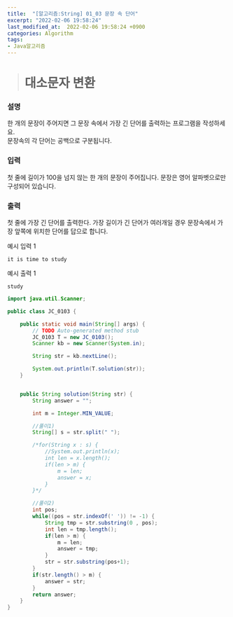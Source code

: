 ```yaml
---
title:  "[알고리즘:String] 01_03 문장 속 단어"
excerpt: "2022-02-06 19:58:24"
last_modified_at:  2022-02-06 19:58:24 +0900
categories: Algorithm
tags:
- Java알고리즘
---
```


># 대소문자 변환  

### 설명  

한 개의 문장이 주어지면 그 문장 속에서 가장 긴 단어를 출력하는 프로그램을 작성하세요.  
문장속의 각 단어는 공백으로 구분됩니다.  


### 입력  

첫 줄에 길이가 100을 넘지 않는 한 개의 문장이 주어집니다. 문장은 영어 알파벳으로만 구성되어 있습니다.  

### 출력  

첫 줄에 가장 긴 단어를 출력한다. 가장 길이가 긴 단어가 여러개일 경우 문장속에서 가장 앞쪽에 위치한 단어를 답으로 합니다.  

예시 입력 1   
```
it is time to study
```
예시 출력 1  
```
study
```


```java
import java.util.Scanner;

public class JC_0103 {

	public static void main(String[] args) {
		// TODO Auto-generated method stub
		JC_0103 T = new JC_0103();
		Scanner kb = new Scanner(System.in);

		String str = kb.nextLine();

		System.out.println(T.solution(str));
	}


	public String solution(String str) {
		String answer = "";

		int m = Integer.MIN_VALUE;

		//풀이1)
		String[] s = str.split(" ");

		/*for(String x : s) {
			//System.out.println(x);
			int len = x.length();
			if(len > m) {
				m = len;
				answer = x;
			}
		}*/

		//풀이2)
		int pos;
		while((pos = str.indexOf(' ')) != -1) {
			String tmp = str.substring(0 , pos);
			int len = tmp.length();
			if(len > m) {
				m = len;
				answer = tmp;
			}
			str = str.substring(pos+1);
		}
		if(str.length() > m) {
			answer = str;
		}
		return answer;
	}
}

```
